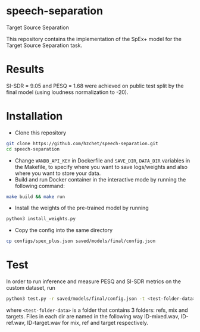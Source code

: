 # speech-separation
Target Source Separation

This repository contains the implementation of the SpEx+ model for the Target Source Separation task. 

# Results
SI-SDR = $9.05$ and PESQ = $1.68$ were achieved on public test split by the final model (using loudness normalization to -20).

# Installation
- Clone this repository
```bash
git clone https://github.com/hzchet/speech-separation.git
cd speech-separation
```
- Change `WANDB_API_KEY` in Dockerfile and `SAVE_DIR`, `DATA_DIR` variables in the Makefile, to specify where you want to save logs/weights and also where you want to store your data.
- Build and run Docker container in the interactive mode by running the following command:
```bash
make build && make run
```
- Install the weights of the pre-trained model by running
```bash
python3 install_weights.py
```
- Copy the config into the same directory
```bash
cp configs/spex_plus.json saved/models/final/config.json
```

# Test
In order to run inference and measure PESQ and SI-SDR metrics on the custom dataset, run
```bash
python3 test.py -r saved/models/final/config.json -t <test-folder-data> -b 1
```
where `<test-folder-data>` is a folder that contains 3 folders: refs, mix and targets. Files in each dir are named in the following way ID-mixed.wav, ID-ref.wav, ID-target.wav for mix, ref and target respectively.
